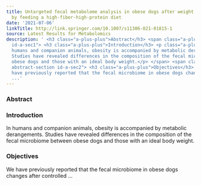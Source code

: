 ```yaml
---
title: Untargeted fecal metabolome analysis in obese dogs after weight loss achieved
  by feeding a high-fiber-high-protein diet
date: '2021-07-06'
linkTitle: http://link.springer.com/10.1007/s11306-021-01815-1
source: Latest Results for Metabolomics
description: ' <h3 class="a-plus-plus">Abstract</h3> <span class="a-plus-plus abstract-section
  id-a-sec1"> <h3 class="a-plus-plus">Introduction</h3> <p class="a-plus-plus">In
  humans and companion animals, obesity is accompanied by metabolic derangements.
  Studies have revealed differences in the composition of the fecal microbiome between
  obese dogs and those with an ideal body weight.</p> </span> <span class="a-plus-plus
  abstract-section id-a-sec2"> <h3 class="a-plus-plus">Objectives</h3> <p class="a-plus-plus">We
  have previously reported that the fecal microbiome in obese dogs changes after controlled
  ...'
---
```

 <h3 class="a-plus-plus">Abstract</h3> <span class="a-plus-plus abstract-section id-a-sec1"> <h3 class="a-plus-plus">Introduction</h3> <p class="a-plus-plus">In humans and companion animals, obesity is accompanied by metabolic derangements. Studies have revealed differences in the composition of the fecal microbiome between obese dogs and those with an ideal body weight.</p> </span> <span class="a-plus-plus abstract-section id-a-sec2"> <h3 class="a-plus-plus">Objectives</h3> <p class="a-plus-plus">We have previously reported that the fecal microbiome in obese dogs changes after controlled ...